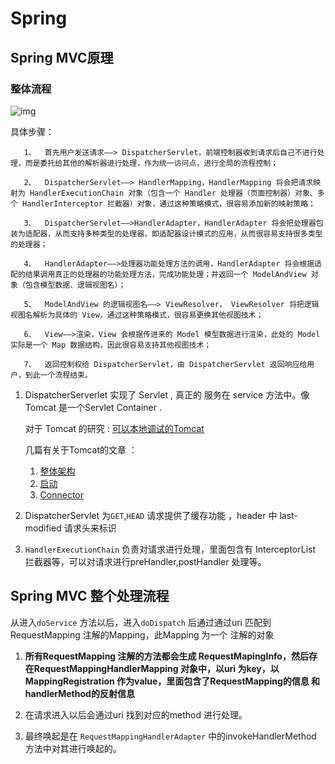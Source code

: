 # Spring

## Spring MVC原理

### 整体流程

![img](https://img-blog.csdn.net/20141129165243297?watermark/2/text/aHR0cDovL2Jsb2cuY3Nkbi5uZXQvemhhb2xpamluZzIwMTI=/font/5a6L5L2T/fontsize/400/fill/I0JBQkFCMA==/dissolve/70/gravity/SouthEast)

具体步骤：

```
   1、  首先用户发送请求——> DispatcherServlet，前端控制器收到请求后自己不进行处理，而是委托给其他的解析器进行处理，作为统一访问点，进行全局的流程控制；

   2、  DispatcherServlet——> HandlerMapping，HandlerMapping 将会把请求映射为 HandlerExecutionChain 对象（包含一个 Handler 处理器（页面控制器）对象、多个 HandlerInterceptor 拦截器）对象，通过这种策略模式，很容易添加新的映射策略；

   3、  DispatcherServlet——>HandlerAdapter，HandlerAdapter 将会把处理器包装为适配器，从而支持多种类型的处理器，即适配器设计模式的应用，从而很容易支持很多类型的处理器；

   4、  HandlerAdapter——>处理器功能处理方法的调用，HandlerAdapter 将会根据适配的结果调用真正的处理器的功能处理方法，完成功能处理；并返回一个 ModelAndView 对象（包含模型数据、逻辑视图名）；

   5、  ModelAndView 的逻辑视图名——> ViewResolver， ViewResolver 将把逻辑视图名解析为具体的 View，通过这种策略模式，很容易更换其他视图技术；

   6、  View——>渲染，View 会根据传进来的 Model 模型数据进行渲染，此处的 Model 实际是一个 Map 数据结构，因此很容易支持其他视图技术；

   7、  返回控制权给 DispatcherServlet，由 DispatcherServlet 返回响应给用户，到此一个流程结束。
```

1. DispatcherServerlet  实现了 Servlet , 真正的 服务在 service 方法中。像Tomcat 是一个Servlet Container .

   对于 Tomcat 的研究  : [可以本地调试的Tomcat](<https://github.com/WalkerLiuFei/Tomcat9.0_SourceCode_WithIdea>)

   几篇有关于Tomcat的文章 ：

   1. [整体架构](https://www.jianshu.com/p/3ede935ce8fe>)
   2. [启动](https://www.jianshu.com/p/a26ea654f69e)
   3. [Connector](https://www.jianshu.com/p/f007b6427d60)

2. DispatcherServlet 为`GET`,`HEAD` 请求提供了缓存功能 ，header  中 last-modified 请求头来标识

3. `HandlerExecutionChain` 负责对请求进行处理，里面包含有 InterceptorList 拦截器等，可以对请求进行preHandler,postHandler 处理等。


## Spring MVC 整个处理流程

从进入`doService` 方法以后，进入`doDispatch`  后通过通过uri 匹配到 RequestMapping 注解的Mapping，此Mapping 为一个 注解的对象

1. **所有RequestMapping 注解的方法都会生成 RequestMapingInfo，然后存在RequestMappingHandlerMapping 对象中，以uri 为key，以 MappingRegistration 作为value，里面包含了RequestMapping的信息 和 handlerMethod的反射信息**

2. 在请求进入以后会通过uri 找到对应的method 进行处理。

3. 最终唤起是在 `RequestMappingHandlerAdapter` 中的invokeHandlerMethod 方法中对其进行唤起的。




